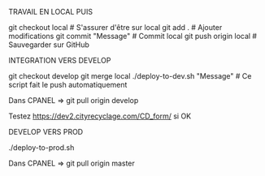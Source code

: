TRAVAIL EN LOCAL PUIS 

git checkout local           # S'assurer d'être sur local
git add .                   # Ajouter modifications
git commit "Message"        # Commit local
git push origin local       # Sauvegarder sur GitHub

INTEGRATION VERS DEVELOP

git checkout develop
git merge local
./deploy-to-dev.sh "Message" # Ce script fait le push automatiquement

Dans CPANEL => git pull origin develop

Testez https://dev2.cityrecyclage.com/CD_form/ si OK

DEVELOP VERS PROD

./deploy-to-prod.sh  

Dans CPANEL => git pull origin master
